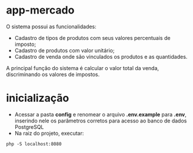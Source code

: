 # app-mercado
O sistema possui as funcionalidades:
- Cadastro de tipos de produtos com seus valores percentuais de imposto;
- Cadastro de produtos com valor unitário;
- Cadastro de venda onde são vinculados os produtos e as quantidades.

A principal função do sistema é calcular o valor total da venda, discriminando os valores de impostos.

# inicialização
- Acessar a pasta **config** e renomear o arquivo **.env.example** para **.env**, inserindo nele os parâmetros corretos para acesso ao banco de dados PostgreSQL
- Na raiz do projeto, executar:
```
php -S localhost:8080
```
